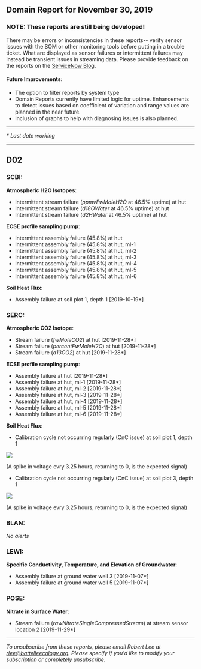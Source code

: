 ## Domain Report for November 30, 2019


### NOTE: These reports are still being developed!
There may be errors or inconsistencies in these reports-- verify sensor issues with the SOM or other monitoring tools before putting in a trouble ticket. What are displayed as sensor failures or intermittent failures may instead be transient issues in streaming data.
Please provide feedback on the reports on the [ServiceNow Blog](https://neon.service-now.com/community?id=community_blog&sys_id=9b4fbe8adbed734017ecf9041d9619be).

#### Future Improvements: 
 - The option to filter reports by system type 
 - Domain Reports currently have limited logic for uptime. Enhancements to detect issues based on coefficient of variation and range values are planned in the near future.
 - Inclusion of graphs to help with diagnosing issues is also planned.

***

_* Last date working_

***
## D02

### SCBI:

**Atmospheric H2O Isotopes**:
 - Intermittent stream failure (_ppmvFwMoleH2O_ at 46.5% uptime) at hut
 - Intermittent stream failure (_d18OWater_ at 46.5% uptime) at hut
 - Intermittent stream failure (_d2HWater_ at 46.5% uptime) at hut

**ECSE profile sampling pump**:
 - Intermittent assembly failure (45.8%) at hut
 - Intermittent assembly failure (45.8%) at hut, ml-1
 - Intermittent assembly failure (45.8%) at hut, ml-2
 - Intermittent assembly failure (45.8%) at hut, ml-3
 - Intermittent assembly failure (45.8%) at hut, ml-4
 - Intermittent assembly failure (45.8%) at hut, ml-5
 - Intermittent assembly failure (45.8%) at hut, ml-6

**Soil Heat Flux**:
 - Assembly failure at soil plot 1, depth 1 [2019-10-19*]

### SERC:

**Atmospheric CO2 Isotope**:
 - Stream failure (_fwMoleCO2_) at hut [2019-11-28*]
 - Stream failure (_percentFwMoleH2O_) at hut [2019-11-28*]
 - Stream failure (_d13CO2_) at hut [2019-11-28*]

**ECSE profile sampling pump**:
 - Assembly failure at hut [2019-11-28*]
 - Assembly failure at hut, ml-1 [2019-11-28*]
 - Assembly failure at hut, ml-2 [2019-11-28*]
 - Assembly failure at hut, ml-3 [2019-11-28*]
 - Assembly failure at hut, ml-4 [2019-11-28*]
 - Assembly failure at hut, ml-5 [2019-11-28*]
 - Assembly failure at hut, ml-6 [2019-11-28*]

**Soil Heat Flux**:
 - Calibration cycle not occurring regularly (CnC issue) at soil plot 1, depth 1

<img src="/scratch/SOM/rollingAnalysis/RptDp00/smartAlerts/imgs/NEON.D02.SERC.DP0.00040.001.01800.001.501.000-2019-11-30.png">

 (A spike in voltage evry 3.25 hours, returning to 0, is the expected signal)
 - Calibration cycle not occurring regularly (CnC issue) at soil plot 3, depth 1

<img src="/scratch/SOM/rollingAnalysis/RptDp00/smartAlerts/imgs/NEON.D02.SERC.DP0.00040.001.01800.003.501.000-2019-11-30.png">

 (A spike in voltage evry 3.25 hours, returning to 0, is the expected signal)

### BLAN:

_No alerts_

### LEWI:

**Specific Conductivity, Temperature, and Elevation of Groundwater**:
 - Assembly failure at ground water well 3 [2019-11-07*]
 - Assembly failure at ground water well 5 [2019-11-07*]

### POSE:

**Nitrate in Surface Water**:
 - Stream failure (_rawNitrateSingleCompressedStream_) at stream sensor location 2 [2019-11-29*]

***

_To unsubscribe from these reports, please email Robert Lee at rlee@battelleecology.org. Please specify if you'd like to modify your subscription or completely unsubscribe._
